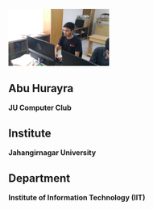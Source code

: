 <img src="../Images/Abu_Hurayra.jpg" alt="Abu Hurayra image" width="200"/> <br>
## Abu Hurayra <br>
**JU Computer Club**
## Institute <br>
**Jahangirnagar University**
## Department <br>
**Institute of Information Technology (IIT)**
